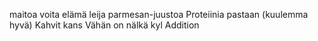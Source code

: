 maitoa
voita
elämä
leija
parmesan-juustoa
Proteiinia pastaan (kuulemma hyvä)
Kahvit kans
Vähän on nälkä kyl
Addition
